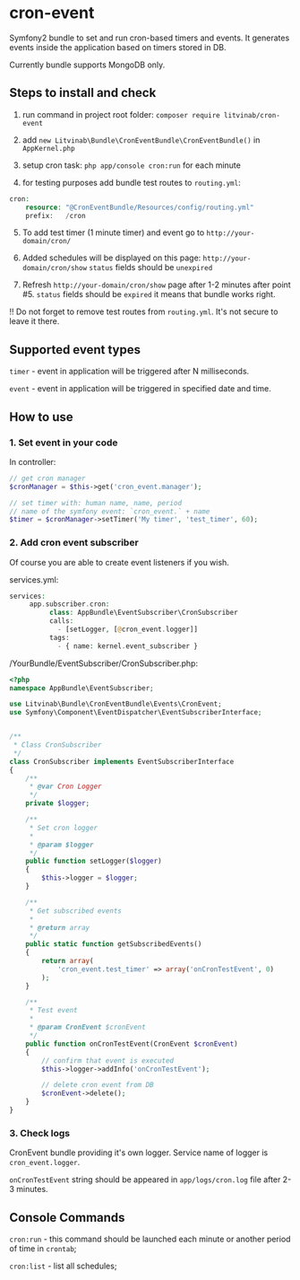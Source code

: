 # cron-event
Symfony2 bundle to set and run cron-based timers and events. It generates events inside the application based on timers stored in DB.

Currently bundle supports MongoDB only.

## Steps to install and check

1. run command in project root folder: `composer require litvinab/cron-event`

2. add `new Litvinab\Bundle\CronEventBundle\CronEventBundle()` in `AppKernel.php`

3. setup cron task: `php app/console cron:run` for each minute

4. for testing purposes add bundle test routes to `routing.yml`: 

```php
cron:
    resource: "@CronEventBundle/Resources/config/routing.yml"
    prefix:   /cron
```    
5. To add test timer (1 minute timer) and event go to `http://your-domain/cron/`

6. Added schedules will be displayed on this page: `http://your-domain/cron/show`
`status` fields should be `unexpired` 

7. Refresh `http://your-domain/cron/show` page after 1-2 minutes after point #5. 
`status` fields should be `expired` it means that bundle works right. 


!! Do not forget to remove test routes from `routing.yml`. It's not secure to leave it there. 

## Supported event types

`timer` - event in application will be triggered after N milliseconds.

`event` - event in application will be triggered in specified date and time.


## How to use

### 1. Set event in your code

In controller:
```php
// get cron manager
$cronManager = $this->get('cron_event.manager');

// set timer with: human name, name, period 
// name of the symfony event: `cron_event.` + name
$timer = $cronManager->setTimer('My timer', 'test_timer', 60);
```

### 2. Add cron event subscriber

Of course you are able to create event listeners if you wish.

services.yml:
```php
services:
     app.subscriber.cron:
          class: AppBundle\EventSubscriber\CronSubscriber
          calls:
            - [setLogger, [@cron_event.logger]]
          tags:
            - { name: kernel.event_subscriber }
```


/YourBundle/EventSubscriber/CronSubscriber.php:
```php
<?php
namespace AppBundle\EventSubscriber;

use Litvinab\Bundle\CronEventBundle\Events\CronEvent;
use Symfony\Component\EventDispatcher\EventSubscriberInterface;


/**
 * Class CronSubscriber
 */
class CronSubscriber implements EventSubscriberInterface
{
    /**
     * @var Cron Logger
     */
    private $logger;

    /**
     * Set cron logger
     *
     * @param $logger
     */
    public function setLogger($logger)
    {
        $this->logger = $logger;
    }

    /**
     * Get subscribed events
     *
     * @return array
     */
    public static function getSubscribedEvents()
    {
        return array(
            'cron_event.test_timer' => array('onCronTestEvent', 0)
        );
    }

    /**
     * Test event
     *
     * @param CronEvent $cronEvent
     */
    public function onCronTestEvent(CronEvent $cronEvent)
    {
        // confirm that event is executed
        $this->logger->addInfo('onCronTestEvent');

        // delete cron event from DB
        $cronEvent->delete();
    }
} 
```

### 3. Check logs

CronEvent bundle providing it's own logger. Service name of logger is `cron_event.logger`.

`onCronTestEvent` string should be appeared in `app/logs/cron.log` file after 2-3 minutes.


## Console Commands

`cron:run` - this command should be launched each minute or another period of time in `crontab`;

`cron:list` - list all schedules;